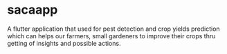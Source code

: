 # sacaapp
A flutter application that used for pest detection and crop yields prediction which can helps our farmers, small gardeners to improve their crops thru getting of insights and possible actions.
